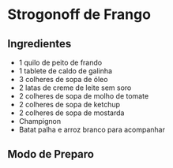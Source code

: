 # Strogonoff de Frango 

## Ingredientes

 - 1 quilo de peito de frando
 - 1 tablete de caldo de galinha
 - 3 colheres de sopa de óleo
 - 2 latas de creme de leite sem soro
 - 2 colheres de sopa de molho de tomate
 - 2 colheres de sopa de ketchup
 - 2 colheres de sopa de mostarda
 - Champignon
 - Batat palha e arroz branco para acompanhar

## Modo de Preparo

